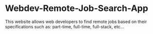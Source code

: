 # Webdev-Remote-Job-Search-App
This website allows web developers to find remote jobs based on their specifications such as: part-time, full-time, full-stack, etc…
